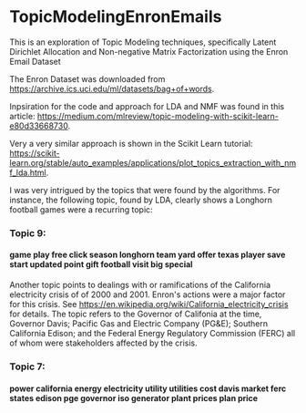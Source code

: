# TopicModelingEnronEmails
This is an exploration of Topic Modeling techniques, specifically Latent Dirichlet Allocation and Non-negative Matrix Factorization using the Enron Email Dataset

The Enron Dataset was downloaded from https://archive.ics.uci.edu/ml/datasets/bag+of+words.

Inpsiration for the code and approach for LDA and NMF was found in this article: https://medium.com/mlreview/topic-modeling-with-scikit-learn-e80d33668730.

Very a very similar approach is shown in the Scikit Learn tutorial: https://scikit-learn.org/stable/auto_examples/applications/plot_topics_extraction_with_nmf_lda.html.

I was very intrigued by the topics that were found by the algorithms. For instance, the following topic, found by LDA, clearly shows a Longhorn football games were a recurring topic:

### Topic 9: 
#### game play free click season longhorn team yard offer texas player save start updated point gift football visit big special

Another topic points to dealings with or ramifications of the California electricity crisis of of 2000 and 2001. Enron's actions were a major factor for this crisis. See https://en.wikipedia.org/wiki/California_electricity_crisis for details. The topic refers to the Governor of Califonia at the time, Governor Davis; Pacific Gas and Electric Company (PG&E); Southern California Edison; and the Federal Energy Regulatory Commission (FERC) all of whom were stakeholders affected by the crisis.

### Topic 7: 
#### power california energy electricity utility utilities cost davis market ferc states edison pge governor iso generator plant prices plan price
